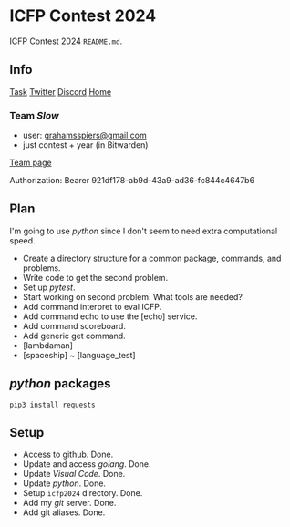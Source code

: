 # ICFP Contest 2024

ICFP Contest 2024 `README.md`.

## Info

[Task](https://icfpcontest2024.github.io/task.html)
[Twitter](https://x.com/icfpcontest2024)
[Discord](https://discord.com/channels/1118159165060292668/1118159165060292671)
[Home](https://icfpcontest2024.github.io/)

### Team *Slow*

- user: <grahamsspiers@gmail.com>
- just contest + year (in Bitwarden)

[Team page](https://icfpcontest2024.github.io/team.html)

Authorization: Bearer 921df178-ab9d-43a9-ad36-fc844c4647b6

## Plan

I'm going to use *python* since I don't seem to need extra computational speed.

- Create a directory structure for a common package, commands, and problems.
- Write code to get the second problem.
- Set up *pytest*.
- Start working on second problem.  What tools are needed?
- Add command interpret to eval ICFP.
- Add command echo to use the [echo] service.
- Add command scoreboard.
- Add generic get command.
- [lambdaman]
- [spaceship]
~ [language_test]

## *python* packages

```
pip3 install requests
```

## Setup

- Access to github.  Done.
- Update and access *golang*.  Done.
- Update *Visual Code*.  Done.
- Update *python*.  Done.
- Setup `icfp2024` directory.  Done.
- Add my *git* server.  Done.
- Add git aliases.  Done.
